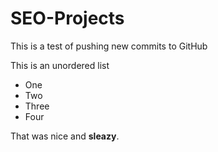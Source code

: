 # SEO-Projects

This is a test of pushing new commits to GitHub

This is an unordered list
- One
- Two
- Three
- Four

That was nice and **sleazy**.